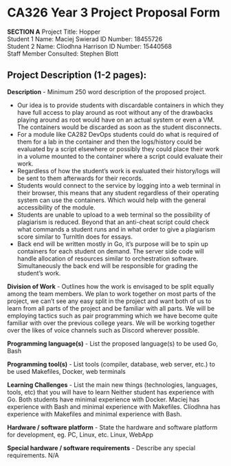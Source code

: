 # CA326 Year 3 Project Proposal Form
<b>SECTION A</b>
Project Title: Hopper  
Student 1 Name: Maciej Swierad     ID Number: 18455726  
Student 2 Name: Clíodhna Harrison     ID Number: 15440568  
Staff Member Consulted: Stephen Blott  

## Project Description (1-2 pages):



<b>Description</b> - Minimum 250 word description of the proposed project.
- Our  idea is to provide students with discardable containers in which they have full access to play around as root without any of the drawbacks playing around as root would have on an actual system or even a VM. The containers would be discarded as soon as the student disconnects.
- For a module like CA282 DevOps students could do what is required of them for a lab in the container and then the logs/history could be evaluated by a script elsewhere or possibly they could place their work in a volume mounted to the container where a script could evaluate their work. 
- Regardless of how the student’s work is evaluated their history/logs will be sent to them afterwards for their records.
- Students would connect to the service by logging into a web terminal in their browser, this means that any student regardless of their operating system can use the containers. Which would help with the general accessibility of the module. 
- Students are unable to upload to a web terminal so the possibility of plagiarism is reduced. Beyond that an anti-cheat script could check what commands a student runs and in what order to give a plagiarism score similar to TurnItIn does for essays.
- Back end will be written mostly in Go, it’s purpose will be to spin up containers for each student on demand. The server side code will handle allocation of resources similar to orchestration software. Simultaneously the back end will be responsible for grading the student’s work.


<b>Division of Work</b> - Outlines how the work is envisaged to be split equally among the team members.
We plan to work together on most parts of the project, we can’t see any easy split in the project and want both of us to learn from all parts of the project and be familiar with all parts. We will be employing tactics such as  pair programming which we have become quite familiar with over the previous college years. We will be working together over the likes of voice channels such as Discord wherever possible.


<b>Programming language(s)</b> - List the proposed language(s) to be used
Go, Bash

<b>Programming tool(s)</b> - List tools (compiler, database, web server, etc.) to be used
Makefiles, Docker, web terminals

<b>Learning Challenges</b> - List the main new things (technologies, languages, tools, etc) that you will have to learn
Neither student has experience with Go. Both students have minimal experience with Docker. Maciej has experience with Bash and minimal experience with Makefiles. Clíodhna has experience with Makefiles and minimal experience with Bash.

<b>Hardware / software platform</b> - State the hardware and software platform for development, eg. PC, Linux, etc.
Linux, WebApp 

<b>Special hardware / software requirements</b> - Describe any special requirements.
N/A

